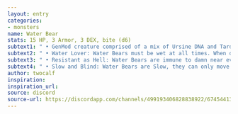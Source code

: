 ```yaml
---
layout: entry
categories:
- monsters 
name: Water Bear
stats: 15 HP, 3 Armor, 3 DEX, bite (d6)
subtext1: " • GenMod creature comprised of a mix of Ursine DNA and Tardigrade DNA"
subtext2: " • Water Lover: Water Bears must be wet at all times. When dried out they lose their Armor and all attacks against them are Enhanced. Any 'Dry' Water Bear will attempt to make its way to the nearest body of water regardless of what is going on."
subtext3: " • Resistant as Hell: Water Bears are immune to damn near everything - disease, radiation, electric shock, extreme cold, etc. They are also immune to extreme heat but risk drying out if exposed for too long."
subtext4: " • Slow and Blind: Water Bears are Slow, they can only move or attack in a turn. They are also Blind, having to rely on scent to find prey."
author: twocalf
inspiration: 
inspiration_url: 
source: discord
source-url: https://discordapp.com/channels/499193406828838922/674544134798966806/718138501480185916
---
```

